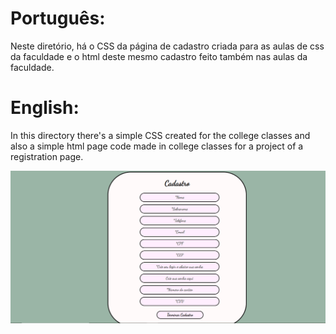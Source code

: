 # Português:
Neste diretório, há o CSS da página de cadastro criada para as aulas de css da faculdade e o  html deste mesmo cadastro feito também nas aulas da faculdade. 


# English:
In this directory there's a simple CSS created for the college classes and also a simple html page code made in college classes for a project of a registration page.

![](https://github.com/vitorpestana94/HTML-CSS-Javascript/blob/main/Faculdade/Cadastro/img/img_2.png)
